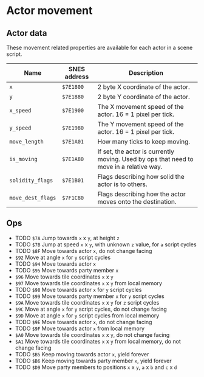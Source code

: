 # Actor movement

## Actor data

These movement related properties are available for each actor in a scene script.

| Name              | SNES address | Description                                                                             |
|-------------------|--------------|-----------------------------------------------------------------------------------------|
| `x`               | `$7E1800`    | 2 byte X coordinate of the actor.                                                       |
| `y`               | `$7E1880`    | 2 byte Y coordinate of the actor.                                                       |
| `x_speed`         | `$7E1900`    | The X movement speed of the actor. 16 = 1 pixel per tick.                               |
| `y_speed`         | `$7E1980`    | The Y movement speed of the actor. 16 = 1 pixel per tick.                               |
| `move_length`     | `$7E1A01`    | How many ticks to keep moving.                                                          |
| `is_moving`       | `$7E1A80`    | If set, the actor is currently moving. Used by ops that need to move in a relative way. |
| `solidity_flags`  | `$7E1B01`    | Flags describing how solid the actor is to others.                                      |
| `move_dest_flags` | `$7F1C80`    | Flags describing how the actor moves onto the destination.                              |

## Ops

- TODO `$7A` Jump towards `x` x `y`, at height `z`
- TODO `$7B` Jump at speed `x` x `y`, with unknown `z` value, for `a` script cycles 
- TODO `$8F` Move towards actor `x`, do not change facing
- `$92` Move at angle `x` for `y` script cycles
- TODO `$94` Move towards actor `x`
- TODO `$95` Move towards party member `x`
- `$96` Move towards tile coordinates `x` x `y`
- `$97` Move towards tile coordinates `x` x `y` from local memory
- TODO `$98` Move towards actor `x` for `y` script cycles
- TODO `$99` Move towards party member `x` for `y` script cycles
- `$9A` Move towards tile coordinates `x` x `y` for `z` script cycles
- `$9C` Move at angle `x` for `y` script cycles, do not change facing
- `$9D` Move at angle `x` for `y` script cycles from local memory
- TODO `$9E` Move towards actor `x`, do not change facing
- TODO `$9F` Move towards actor `x` from local memory
- `$A0` Move towards tile coordinates `x` x `y`, do not change facing
- `$A1` Move towards tile coordinates `x` x `y` from local memory, do not change facing
- TODO `$B5` Keep moving towards actor `x`, yield forever
- TODO `$B6` Keep moving towards party member `x`, yield forever
- TODO `$D9` Move party members to positions `x` x `y`, `a` x `b` and `c` x `d`
